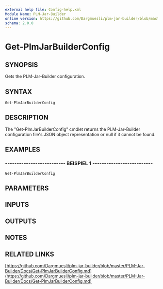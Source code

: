 ```yaml
---
external help file: Config-help.xml
Module Name: PLM-Jar-Builder
online version: https://github.com/Dargmuesli/plm-jar-builder/blob/master/PLM-Jar-Builder/Docs/Get-PlmJarBuilderConfig.md
schema: 2.0.0
---
```


# Get-PlmJarBuilderConfig

## SYNOPSIS
Gets the PLM-Jar-Builder configuration.

## SYNTAX

```
Get-PlmJarBuilderConfig
```

## DESCRIPTION
The "Get-PlmJarBuilderConfig" cmdlet returns the PLM-Jar-Builder configuration file's JSON object representation or null if it cannot be found.

## EXAMPLES

### -------------------------- BEISPIEL 1 --------------------------
```
Get-PlmJarBuilderConfig
```

## PARAMETERS

## INPUTS

## OUTPUTS

## NOTES

## RELATED LINKS

[https://github.com/Dargmuesli/plm-jar-builder/blob/master/PLM-Jar-Builder/Docs/Get-PlmJarBuilderConfig.md](https://github.com/Dargmuesli/plm-jar-builder/blob/master/PLM-Jar-Builder/Docs/Get-PlmJarBuilderConfig.md)

